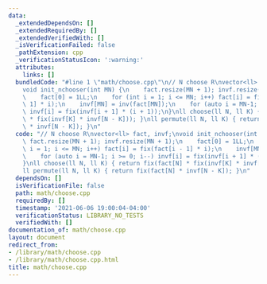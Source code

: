 ```yaml
---
data:
  _extendedDependsOn: []
  _extendedRequiredBy: []
  _extendedVerifiedWith: []
  _isVerificationFailed: false
  _pathExtension: cpp
  _verificationStatusIcon: ':warning:'
  attributes:
    links: []
  bundledCode: "#line 1 \"math/choose.cpp\"\n// N choose R\nvector<ll> fact, invf;\n\
    void init_nchooser(int MN) {\n    fact.resize(MN + 1); invf.resize(MN + 1);\n\
    \    fact[0] = 1LL;\n    for (int i = 1; i <= MN; i++) fact[i] = fix(fact[i -\
    \ 1] * i);\n    invf[MN] = inv(fact[MN]);\n    for (auto i = MN-1; i >= 0; i--)\
    \ invf[i] = fix(invf[i + 1] * (i + 1));\n}\nll choose(ll N, ll K) { return fix(fact[N]\
    \ * fix(invf[K] * invf[N - K])); }\nll permute(ll N, ll K) { return fix(fact[N]\
    \ * invf[N - K]); }\n"
  code: "// N choose R\nvector<ll> fact, invf;\nvoid init_nchooser(int MN) {\n   \
    \ fact.resize(MN + 1); invf.resize(MN + 1);\n    fact[0] = 1LL;\n    for (int\
    \ i = 1; i <= MN; i++) fact[i] = fix(fact[i - 1] * i);\n    invf[MN] = inv(fact[MN]);\n\
    \    for (auto i = MN-1; i >= 0; i--) invf[i] = fix(invf[i + 1] * (i + 1));\n\
    }\nll choose(ll N, ll K) { return fix(fact[N] * fix(invf[K] * invf[N - K])); }\n\
    ll permute(ll N, ll K) { return fix(fact[N] * invf[N - K]); }\n"
  dependsOn: []
  isVerificationFile: false
  path: math/choose.cpp
  requiredBy: []
  timestamp: '2021-06-06 19:00:04-04:00'
  verificationStatus: LIBRARY_NO_TESTS
  verifiedWith: []
documentation_of: math/choose.cpp
layout: document
redirect_from:
- /library/math/choose.cpp
- /library/math/choose.cpp.html
title: math/choose.cpp
---
```


